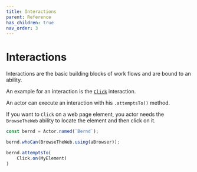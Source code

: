 ```yaml
---
title: Interactions
parent: Reference
has_children: true
nav_order: 3
---
```

# Interactions

Interactions are the basic building blocks of work flows and are bound to an ability.

An example for an interaction is the [`Click`](../reference/interactions/web/CLICK.md) interaction.

An actor can execute an interaction with his `.attemptsTo()` method.

If you want to `Click` on a web page element, you actor needs the `BrowseTheWeb` ability to locate the element and then 
click on it.

```typescript
const bernd = Actor.named(`Bernd`);

bernd.whoCan(BrowseTheWeb.using(aBrowser));

bernd.attemptsTo(
    Click.on(MyElement)
)
```